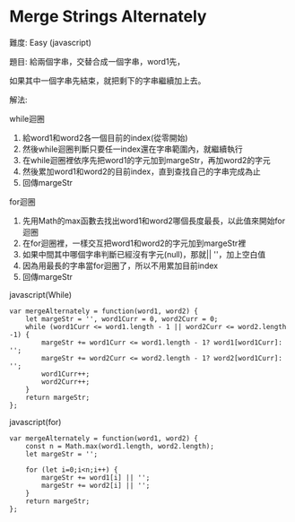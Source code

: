 # Merge Strings Alternately
難度: Easy (javascript)

題目: 給兩個字串，交替合成一個字串，word1先，

如果其中一個字串先結束，就把剩下的字串繼續加上去。

解法: 

while迴圈
1. 給word1和word2各一個目前的index(從零開始)
2. 然後while迴圈判斷只要任一index還在字串範圍內，就繼續執行
3. 在while迴圈裡依序先把word1的字元加到margeStr，再加word2的字元
4. 然後累加word1和word2的目前index，直到查找自己的字串完成為止
5. 回傳margeStr

for迴圈
1. 先用Math的max函數去找出word1和word2哪個長度最長，以此值來開始for迴圈
2. 在for迴圈裡，一樣交互把word1和word2的字元加到margeStr裡
3. 如果中間其中哪個字串判斷已經沒有字元(null)，那就|| ''，加上空白值
4. 因為用最長的字串當for迴圈了，所以不用累加目前index
5. 回傳margeStr

javascript(While)
```
var mergeAlternately = function(word1, word2) {
    let margeStr = '', word1Curr = 0, word2Curr = 0;
    while (word1Curr <= word1.length - 1 || word2Curr <= word2.length -1) {
        margeStr += word1Curr <= word1.length - 1? word1[word1Curr]: '';
        margeStr += word2Curr <= word2.length - 1? word2[word1Curr]: '';
        word1Curr++;
        word2Curr++;
    }
    return margeStr;
};
```

javascript(for)
```
var mergeAlternately = function(word1, word2) {
    const n = Math.max(word1.length, word2.length);
    let margeStr = '';
    
    for (let i=0;i<n;i++) {
        margeStr += word1[i] || '';
        margeStr += word2[i] || '';
    }
    return margeStr;
};
```